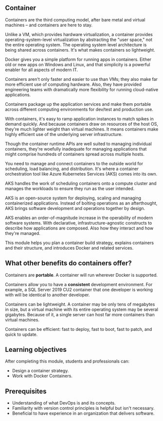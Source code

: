 ## Container

Containers are the third computing model, after bare metal and virtual machines – and containers are here to stay.

Unlike a VM, which provides hardware virtualization, a container provides operating-system-level virtualization by abstracting the "user space," not the entire operating system. The operating system level architecture is being shared across containers. It's what makes containers so lightweight.

Docker gives you a simple platform for running apps in containers. Either old or new apps on Windows and Linux, and that simplicity is a powerful enabler for all aspects of modern IT.

Containers aren't only faster and easier to use than VMs; they also make far more efficient use of computing hardware. Also, they have provided engineering teams with dramatically more flexibility for running cloud-native applications.

Containers package up the application services and make them portable across different computing environments for dev/test and production use.

With containers, it's easy to ramp application instances to match spikes in demand quickly. And because containers draw on resources of the host OS, they're much lighter weight than virtual machines. It means containers make highly efficient use of the underlying server infrastructure.

Though the container runtime APIs are well suited to managing individual containers, they're woefully inadequate for managing applications that might comprise hundreds of containers spread across multiple hosts.

You need to manage and connect containers to the outside world for scheduling, load balancing, and distribution. It's where a container orchestration tool like Azure Kubernetes Services (AKS) comes into its own.

AKS handles the work of scheduling containers onto a compute cluster and manages the workloads to ensure they run as the user intended.

AKS is an open-source system for deploying, scaling and managing containerized applications. Instead of bolting operations as an afterthought, AKS brings software development and operations together by design.

AKS enables an order-of-magnitude increase in the operability of modern software systems. With declarative, infrastructure-agnostic constructs to describe how applications are composed. Also how they interact and how they're managed.

This module helps you plan a container build strategy, explains containers and their structure, and introduces Docker and related services.

## What other benefits do containers offer?

Containers are **portable**. A container will run wherever Docker is supported.

Containers allow you to have a **consistent** development environment. For example, a SQL Server 2019 CU2 container that one developer is working with will be identical to another developer.

Containers can be lightweight. A container may be only tens of megabytes in size, but a virtual machine with its entire operating system may be several gigabytes. Because of it, a single server can host far more containers than virtual machines.

Containers can be efficient: fast to deploy, fast to boot, fast to patch, and quick to update.

## Learning objectives

After completing this module, students and professionals can:

 -  Design a container strategy.
 -  Work with Docker Containers.

## Prerequisites

 -  Understanding of what DevOps is and its concepts.
 -  Familiarity with version control principles is helpful but isn't necessary.
 -  Beneficial to have experience in an organization that delivers software.
